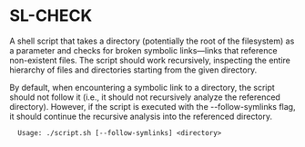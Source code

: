 # SL-CHECK
A shell script that takes a directory (potentially the root of the filesystem) as a parameter and checks for broken symbolic links—links that reference non-existent files. The script should work recursively, inspecting the entire hierarchy of files and directories starting from the given directory.

By default, when encountering a symbolic link to a directory, the script should not follow it (i.e., it should not recursively analyze the referenced directory). However, if the script is executed with the --follow-symlinks flag, it should continue the recursive analysis into the referenced directory.

      Usage: ./script.sh [--follow-symlinks] <directory>
